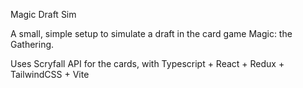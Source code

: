 Magic Draft Sim

A small, simple setup to simulate a draft in the card game Magic: the Gathering.

Uses Scryfall API for the cards, with Typescript + React + Redux + TailwindCSS + Vite
